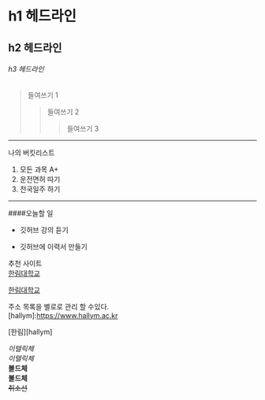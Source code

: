# h1 헤드라인
## h2 헤드라인
###### h3 헤드라인

>들여쓰기 1
>>들여쓰기 2
>>>들여쓰기 3
--------------------------------------
나의 버킷리스트 
1. 모든 과목 A+
2. 운전면허 따기
3. 전국일주 하기
*****************************************
####오늘할 일
* 깃허브 강의 듣기
+ 깃허브에 이력서 만들기

추천 사이트  
[한림대학교](www.hallym.ac.kr)

<a href=www.hallym.ac.kr>한림대학교</a>

주소 목록을 별로로 관리 할 수있다.  
[hallym]:https://www.hallym.ac.kr

[한림][hallym]

*이텔릭체*  
_이텔릭체_  
**볼드체**  
__볼드체__  
~~취소선~~
